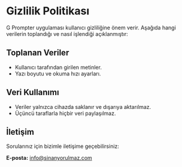 # Gizlilik Politikası

G Prompter uygulaması kullanıcı gizliliğine önem verir. Aşağıda hangi verilerin toplandığı ve nasıl işlendiği açıklanmıştır:

## Toplanan Veriler
- Kullanıcı tarafından girilen metinler.
- Yazı boyutu ve okuma hızı ayarları.

## Veri Kullanımı
- Veriler yalnızca cihazda saklanır ve dışarıya aktarılmaz.
- Üçüncü taraflarla hiçbir veri paylaşılmaz.

## İletişim
Sorularınız için bizimle iletişime geçebilirsiniz:

**E-posta:** info@sinanyorulmaz.com
